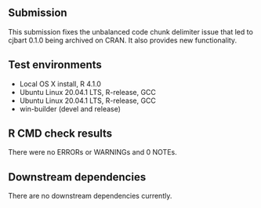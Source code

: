 ## Submission

This submission fixes the unbalanced code chunk delimiter issue that led to cjbart 0.1.0 being archived on CRAN. It also provides new functionality.

## Test environments
* Local OS X install, R 4.1.0
* Ubuntu Linux 20.04.1 LTS, R-release, GCC
* Ubuntu Linux 20.04.1 LTS, R-release, GCC
* win-builder (devel and release)

## R CMD check results

There were no ERRORs or WARNINGs and 0 NOTEs.

## Downstream dependencies
There are no downstream dependencies currently.
